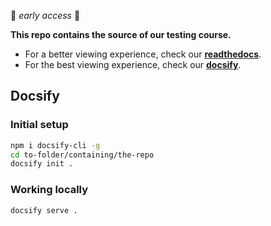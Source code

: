 🚧 *early access* 🚧

**This repo contains the source of our testing course.**

- For a better viewing experience, check our [**readthedocs**](https://start-testing.readthedocs.io/en/master/).
- For the best viewing experience, check our [**docsify**](https://docsify.js.org/#/).





## Docsify



### Initial setup

```bash
npm i docsify-cli -g
cd to-folder/containing/the-repo
docsify init .
```

### Working locally

`docsify serve .`

